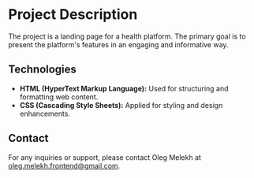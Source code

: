 # Project Description

The project is a landing page for a health platform. The primary goal is to present the platform's features in an engaging and informative way.

## Technologies

- **HTML (HyperText Markup Language):** Used for structuring and formatting web content.
- **CSS (Cascading Style Sheets):** Applied for styling and design enhancements.

## Contact

For any inquiries or support, please contact Oleg Melekh at oleg.melekh.frontend@gmail.com.
